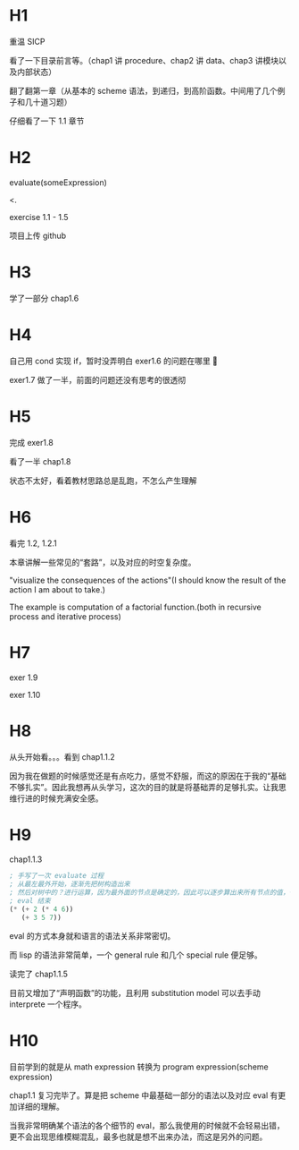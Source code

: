 # H1

重温 SICP

看了一下目录前言等。（chap1 讲 procedure、chap2 讲 data、chap3 讲模块以及内部状态）

翻了翻第一章（从基本的 scheme 语法，到递归，到高阶函数。中间用了几个例子和几十道习题）

仔细看了一下 1.1 章节

# H2

evaluate(someExpression)

<. <the result>

exercise 1.1 - 1.5

项目上传 github

# H3

学了一部分 chap1.6

# H4

自己用 cond 实现 if，暂时没弄明白 exer1.6 的问题在哪里 🧐

exer1.7 做了一半，前面的问题还没有思考的很透彻

# H5

完成 exer1.8

看了一半 chap1.8

状态不太好，看着教材思路总是乱跑，不怎么产生理解

# H6

看完 1.2, 1.2.1

本章讲解一些常见的“套路”，以及对应的时空复杂度。

"visualize the consequences of the actions"(I should know the result of the action I am about to take.)

The example is computation of a factorial function.(both in recursive process and iterative process)

# H7

exer 1.9

exer 1.10

# H8

从头开始看。。。看到 chap1.1.2

因为我在做题的时候感觉还是有点吃力，感觉不舒服，而这的原因在于我的“基础不够扎实”。因此我想再从头学习，这次的目的就是将基础弄的足够扎实。让我思维行进的时候充满安全感。

# H9

chap1.1.3

```scheme
; 手写了一次 evaluate 过程
; 从最左最外开始，逐渐先把树构造出来
; 然后对树中的？进行运算，因为最外面的节点是确定的，因此可以逐步算出来所有节点的值，于是可以得到整个expression的值
; eval 结束
(* (+ 2 (* 4 6))
   (+ 3 5 7))
```

eval 的方式本身就和语言的语法关系非常密切。

而 lisp 的语法非常简单，一个 general rule 和几个 special rule 便足够。

读完了 chap1.1.5

目前又增加了“声明函数”的功能，且利用 substitution model 可以去手动 interprete 一个程序。

# H10

目前学到的就是从 math expression 转换为 program expression(scheme expression)

chap1.1 复习完毕了。算是把 scheme 中最基础一部分的语法以及对应 eval 有更加详细的理解。

当我非常明确某个语法的各个细节的 eval，那么我使用的时候就不会轻易出错，更不会出现思维模糊混乱，最多也就是想不出来办法，而这是另外的问题。
